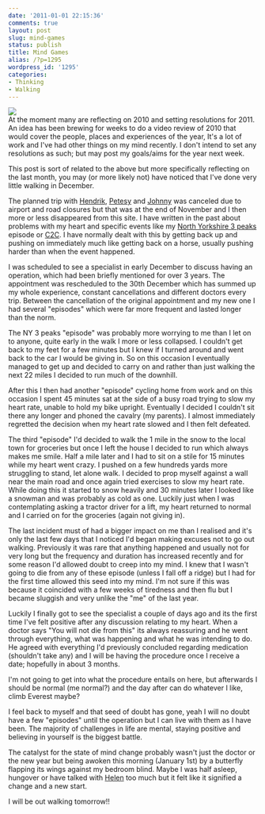 ```yaml
---
date: '2011-01-01 22:15:36'
comments: true
layout: post
slug: mind-games
status: publish
title: Mind Games
alias: /?p=1295
wordpress_id: '1295'
categories:
- Thinking
- Walking
---
```


![](http://dl.dropbox.com/u/2657852/website/images/Munro-Week-August-2010-336.jpg)  
At the moment many are reflecting on 2010 and setting resolutions for 2011. An idea has been brewing for weeks to do a video review of 2010 that would cover the people, places and experiences of the year, It's a lot of work and I've had other things on my mind recently. I don't intend to set any resolutions as such; but may post my goals/aims for the year next week.  
<!-- more -->
This post is sort of related to the above but more specifically reflecting on the last month, you may (or more likely not) have noticed that I've done very little walking in December.  

The planned trip with [Hendrik](http://www.hikinginfinland.com/), [Petesy](http://www.petesy.co.uk/) and [Johnny](http://www.recipher.co.uk/) was canceled due to airport and road closures but that was at the end of November and I then more or less disappeared from this site. I have written in the past about problems with my heart and specific events like my [North Yorkshire 3 peaks](http://www.stevenhorner.com/?p=1227) episode or [C2C](http://www.stevenhorner.com/?p=972). I have normally dealt with this by getting back up and pushing on immediately much like getting back on a horse, usually pushing harder than when the event happened.  

I was scheduled to see a specialist in early December to discuss having an operation, which had been briefly mentioned for over 3 years. The appointment was rescheduled to the 30th December which has summed up my whole experience, constant cancellations and different doctors every trip. Between the cancellation of the original appointment and my new one I had several "episodes" which were far more frequent and lasted longer than the norm.  

The NY 3 peaks "episode" was probably more worrying to me than I let on to anyone, quite early in the walk I more or less collapsed. I couldn't get back to my feet for a few minutes but I knew if I turned around and went back to the car I would be giving in. So on this occasion I eventually managed to get up and decided to carry on and rather than just walking the next 22 miles I decided to run much of the downhill.  

After this I then had another "episode" cycling home from work and on this occasion I spent 45 minutes sat at the side of a busy road trying to slow my heart rate, unable to hold my bike upright. Eventually I decided I couldn't sit there any longer and phoned the cavalry (my parents). I almost immediately regretted the decision when my heart rate slowed and I then felt defeated.  

The third "episode" I'd decided to walk the 1 mile in the snow to the local town for groceries but once I left the house I decided to run which always makes me smile. Half a mile later and I had to sit on a stile for 15 minutes while my heart went crazy. I pushed on a few hundreds yards more struggling to stand, let alone walk. I decided to prop myself against a wall near the main road and once again tried exercises to slow my heart rate. While doing this it started to snow heavily and 30 minutes later I looked like a snowman and was probably as cold as one. Luckily just when I was contemplating asking a tractor driver for a lift, my heart returned to normal and I carried on for the groceries (again not giving in).  

The last incident must of had a bigger impact on me than I realised and it's only the last few days that I noticed I'd began making excuses not to go out walking. Previously it was rare that anything happened and usually not for very long but the frequency and duration has increased recently and for some reason I'd allowed doubt to creep into my mind. I knew that I wasn't going to die from any of these episode (unless I fall off a ridge) but I had for the first time allowed this seed into my mind. I'm not sure if this was because it coincided with a few weeks of tiredness and then flu but I became sluggish and very unlike the "me" of the last year.  

Luckily I finally got to see the specialist a couple of days ago and its the first time I've felt positive after any discussion relating to my heart. When a doctor says "You will not die from this" its always reassuring and he went through everything, what was happening and what he was intending to do. He agreed with everything I'd previously concluded regarding medication (shouldn't take any) and I will be having the procedure once I receive a date; hopefully in about 3 months.  

I'm not going to get into what the procedure entails on here, but afterwards I should be normal (me normal?) and the day after can do whatever I like, climb Everest maybe?  

I feel back to myself and that seed of doubt has gone, yeah I will no doubt have a few "episodes" until the operation but I can live with them as I have been. The majority of challenges in life are mental, staying positive and believing in yourself is the biggest battle.  

The catalyst for the state of mind change probably wasn't just the doctor or the new year but being awoken this morning (January 1st) by a butterfly flapping its wings against my bedroom blind. Maybe I was half asleep, hungover or have talked with [Helen](http://helenswonderings.blogspot.com/) too much but it felt like it signified a change and a new start.  

I will be out walking tomorrow!! 
